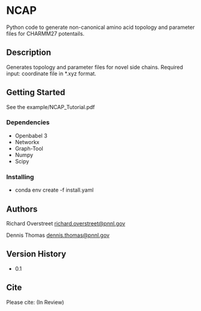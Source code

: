 # NCAP

Python code to generate non-canonical amino acid topology and parameter files for CHARMM27 potentails.

## Description

Generates topology and parameter files for novel side chains.
Required input: coordinate file in *.xyz format.

## Getting Started
See the example/NCAP_Tutorial.pdf

### Dependencies

* Openbabel 3
* Networkx
* Graph-Tool
* Numpy
* Scipy

### Installing

* conda env create -f install.yaml

## Authors

Richard Overstreet
richard.overstreet@pnnl.gov

Dennis Thomas
dennis.thomas@pnnl.gov

## Version History

* 0.1

## Cite

Please cite: (In Review)